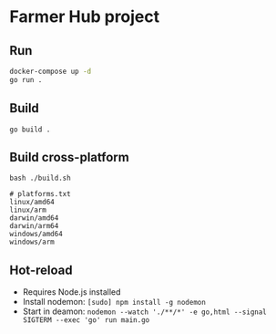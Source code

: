 # Farmer Hub project

## Run

```bash
docker-compose up -d
go run .
```

## Build

`go build .`

## Build cross-platform

`bash ./build.sh`

```text
# platforms.txt
linux/amd64
linux/arm
darwin/amd64
darwin/arm64
windows/amd64
windows/arm
```

## Hot-reload

- Requires Node.js installed
- Install nodemon: `[sudo] npm install -g nodemon`
- Start in deamon: `nodemon --watch './**/*' -e go,html --signal SIGTERM --exec 'go' run main.go`